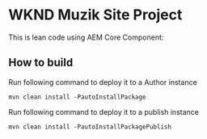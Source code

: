 # WKND Muzik Site Project

This is lean code using AEM Core Component:


## How to build


Run following command to deploy it to a Author instance

    mvn clean install -PautoInstallPackage
   
Run following command to deploy it to a publish instance

    mvn clean install -PautoInstallPackagePublish
    